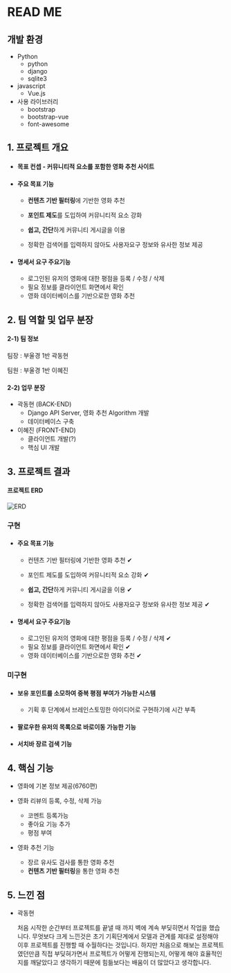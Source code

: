 # READ ME

## 개발 환경

- Python
  - python
  - django
  - sqlite3
- javascript
  - Vue.js
- 사용 라이브러리
  - bootstrap
  - bootstrap-vue
  - font-awesome

## 1. 프로젝트 개요

- #### 목표 컨셉 - 커뮤니티적 요소를 포함한 영화 추천 사이트  

- #### 주요 목표 기능

  - **컨텐츠 기반 필터링**에 기반한 영화 추천

  - **포인트 제도**를 도입하여 커뮤니티적 요소 강화

  - **쉽고, 간단**하게 커뮤니티 게시글을 이용

  - 정확한 검색어를 입력하지 않아도 사용자요구 정보와 유사한 정보 제공

    

- #### 명세서 요구 주요기능

  - 로그인된 유저의 영화에 대한 평점을 등록 / 수정 / 삭제
  - 필요 정보를 클라이언트 화면에서 확인
  - 영화 데이터베이스를 기반으로한 영화 추천



## 2. 팀 역할 및 업무 분장

#### 2-1) 팀 정보

팀장 : 부울경 1반 곽동현

팀원 : 부울경 1반 이혜진



#### 2-2) 업무 분장

- 곽동현 (BACK-END)
  - Django API Server, 영화 추천 Algorithm 개발
  - 데이터베이스 구축
- 이혜진 (FRONT-END)
  - 클라이언트 개발(?)
  - 핵심 UI 개발



## 3. 프로젝트 결과



#### 프로젝트 ERD

![ERD](C:\Users\MG\Desktop\ERD.PNG)



### 구현 

- #### 주요 목표 기능

  - 컨텐츠 기반 필터링에 기반한 영화 추천 ✔

  - 포인트 제도를 도입하여 커뮤니티적 요소 강화 ✔

  - **쉽고, 간단**하게 커뮤니티 게시글을 이용 ✔

  - 정확한 검색어를 입력하지 않아도 사용자요구 정보와 유사한 정보 제공 ✔

    

- #### 명세서 요구 주요기능

  - 로그인된 유저의 영화에 대한 평점을 등록 / 수정 / 삭제 ✔
  - 필요 정보를 클라이언트 화면에서 확인 ✔
  - 영화 데이터베이스를 기반으로한 영화 추천 ✔



### 미구현

- ####  보유 포인트를 소모하여 중복 평점 부여가 가능한 시스템

  - 기획 후 단계에서 브레인스토밍한 아이디어로 구현하기에 시간 부족

- #### 팔로우한 유저의 목록으로 바로이동 가능한 기능

- #### 서치바 장르 검색 기능



## 4. 핵심 기능

- 영화에 기본 정보 제공(6760편)

- 영화 리뷰의 등록, 수정, 삭제 가능
  - 코멘트 등록가능
  - 좋아요 기능 추가
  - 평점 부여

- 영화 추천 기능
  - 장르 유사도 검사를 통한 영화 추천
  - **컨텐츠 기반 필터링**을 통한 영화 추천



## 5. 느낀 점

- 곽동현

  처음 시작한 순간부터 프로젝트를 끝낼 때 까지 벽에 계속 부딪히면서 작업을 했습니다. 무엇보다 크게 느낀것은 초기 기획단계에서 모델과 관계를 제대로 설정해야 이후 프로젝트를 진행할 때 수월하다는 것입니다. 하지만 처음으로 해보는 프로젝트 였던만큼 직접 부딪혀가면서 프로젝트가 어떻게 진행되는지, 어떻게 해야 효율적인지를 깨달았다고 생각하기 때문에 힘듦보다는 배움이 더 많았다고 생각합니다.